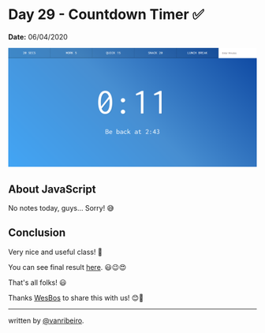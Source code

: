 # Day 29 - Countdown Timer ✅

**Date:** 06/04/2020

![Countdown Timer](./../../images/challenges/29-countdown-timer.png)

## About JavaScript

No notes today, guys... Sorry! 😅 

## Conclusion

Very nice and useful class! 💖

You can see final result [here](https://vanribeiro-30daysofjavascript.netlify.app/challenge-files/29%20-%20Countdown%20Timer/). 😃😉😍

That's all folks! 😃

Thanks [WesBos](https://github.com/wesbos) to share this with us! 😊💖

---

written by [@vanribeiro](https://github.com/vanribeiro).